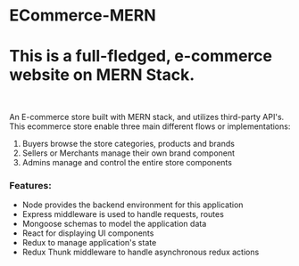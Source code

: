 # ECommerce-MERN
<h1> This is a full-fledged, e-commerce website on MERN Stack.</h1>
<br>
<div>
<p>
  An E-commerce store built with MERN stack, and utilizes third-party API's. This ecommerce store enable three main different flows or implementations:
<ol>
 <li>Buyers browse the store categories, products and brands </li>
 <li> Sellers or Merchants manage their own brand component </li> 
  <li> Admins manage and control the entire store components</li>
</ol>

<h3>Features:</h3>
<ul>
<li> Node provides the backend environment for this application </li>
<li> Express middleware is used to handle requests, routes </li>
<li> Mongoose schemas to model the application data </li>
<li> React for displaying UI components </li>
<li> Redux to manage application's state </li>
<li> Redux Thunk middleware to handle asynchronous redux actions </li>
</ul>
</p>
</div>
